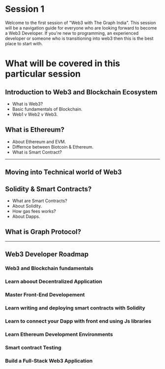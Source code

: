 # Session 1

Welcome to the first session of "Web3 with The Graph India". This session will be a navigation guide for everyone who are looking forward to become a Web3 Developer. If you're new to programming, an experienced developer or someone who is transitioning into web3 then this is the best place to start with.  

# What will be covered in this particular session


## Introduction to Web3 and Blockchain Ecosystem


- What is Web3?
- Basic fundamentals of Blockchain.
- Web1 v Web2 v Web3.


## What is Ethereum?

- About Ethereum and EVM.
- Differnce between Biotcoin & Ethereum.
- What is Smart Contract?

--- 

## Moving into Technical world of Web3 


## Solidity & Smart Contracts?

- What are Smart Contracts?
- About Solidity.
- How gas fees works?
- About Dapps.


## What is Graph Protocol?

---

## Web3 Developer Roadmap


### Web3 and Blockchain fundamentals

### Learn aboout Decentralized Application

### Master Front-End Developement

### Learn writing and deploying smart contracts with Solidity

### Learn to connect your Dapp with front end using Js libraries

### Learn Ethereum Development Environments

### Smart contract Testing

### Build a Full-Stack Web3 Application